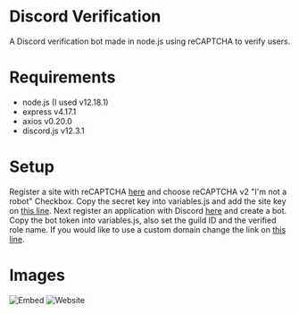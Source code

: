 # Discord Verification
 A Discord verification bot made in node.js using reCAPTCHA to verify users.

# Requirements
* node.js (I used v12.18.1)
* express v4.17.1
* axios v0.20.0
* discord.js v12.3.1

# Setup
Register a site with reCAPTCHA [here](https://www.google.com/recaptcha/admin/create) and choose reCAPTCHA v2 "I'm not a robot" Checkbox.
Copy the secret key into variables.js and add the site key on [this line](https://github.com/nates/DiscordVerification/blob/58b5fec761393af87123c9a8b803b2481d7344e7/html/verify.html#L19). Next register an application with Discord [here](https://discord.com/developers/applications) and create a bot. Copy the bot token into variables.js, also set the guild ID and the verified role name. If you would like to use a custom domain change the link on [this line](https://github.com/nates/DiscordVerification/blob/58b5fec761393af87123c9a8b803b2481d7344e7/discord.js#L18).

# Images

![Embed](https://i.imgur.com/zomEnpw.png)
![Website](https://i.imgur.com/tmrcyjF.png)

